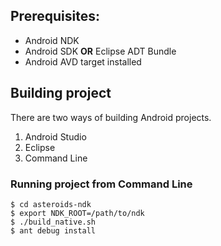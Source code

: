 ## Prerequisites:

* Android NDK
* Android SDK **OR** Eclipse ADT Bundle
* Android AVD target installed

## Building project

There are two ways of building Android projects.

1. Android Studio
2. Eclipse
3. Command Line


### Running project from Command Line

    $ cd asteroids-ndk
    $ export NDK_ROOT=/path/to/ndk
    $ ./build_native.sh
    $ ant debug install
